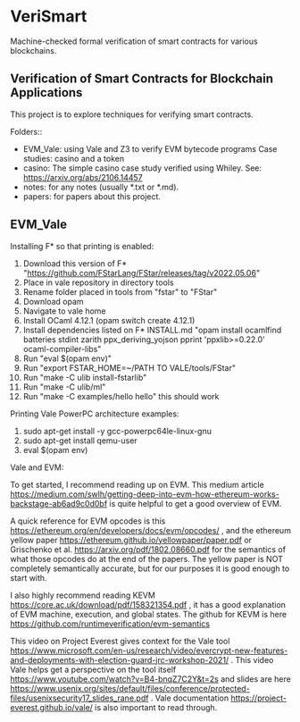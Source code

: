 # VeriSmart
Machine-checked formal verification of smart contracts for various blockchains.
## Verification of Smart Contracts for Blockchain Applications

This project is to explore techniques for verifying smart contracts.


Folders::
 * EVM_Vale: using Vale and Z3 to verify EVM bytecode programs
   Case studies: casino and a token
 * casino: The simple casino case study verified using Whiley.
   See: https://arxiv.org/abs/2106.14457
 * notes: for any notes (usually *.txt or *.md).
 * papers: for papers about this project.


## EVM_Vale

Installing F* so that printing is enabled:
1.  Download this version of F* "https://github.com/FStarLang/FStar/releases/tag/v2022.05.06"
2.  Place in vale repository in directory tools
3.  Rename folder placed in tools from "fstar" to "FStar"
4.  Download opam
5.  Navigate to vale home
6.  Install OCaml 4.12.1 (opam switch create 4.12.1) 
7.  Install dependencies listed on F* INSTALL.md "opam install ocamlfind batteries stdint zarith ppx_deriving_yojson pprint 'ppxlib>=0.22.0' ocaml-compiler-libs"
8.  Run "eval $(opam env)"
9.  Run "export FSTAR_HOME=~/PATH TO VALE/tools/FStar" 
10. Run "make -C ulib install-fstarlib"
11. Run "make -C ulib/ml"	
12. Run "make -C examples/hello hello" this should work

Printing Vale PowerPC architecture examples:
1. sudo apt-get install -y gcc-powerpc64le-linux-gnu
2. sudo apt-get install qemu-user
3. eval $(opam env)

Vale and EVM:

To get started, I recommend reading up on EVM. This medium article https://medium.com/swlh/getting-deep-into-evm-how-ethereum-works-backstage-ab6ad9c0d0bf is quite helpful to get a good overview of EVM. 

A quick reference for EVM opcodes is this https://ethereum.org/en/developers/docs/evm/opcodes/ , and the ethereum yellow paper https://ethereum.github.io/yellowpaper/paper.pdf or Grischenko et al. https://arxiv.org/pdf/1802.08660.pdf for the semantics of what those opcodes do at the end of the papers. The yellow paper is NOT completely semantically accurate, but for our purposes it is good enough to start with.

I also highly recommend reading KEVM https://core.ac.uk/download/pdf/158321354.pdf , it has a good explanation of EVM machine, execution, and global states. The github for KEVM is here https://github.com/runtimeverification/evm-semantics 

This video on Project Everest gives context for the Vale tool https://www.microsoft.com/en-us/research/video/evercrypt-new-features-and-deployments-with-election-guard-jrc-workshop-2021/ . This video Vale helps get a perspective on the tool itself https://www.youtube.com/watch?v=B4-bnqZ7C2Y&t=2s and slides are here https://www.usenix.org/sites/default/files/conference/protected-files/usenixsecurity17_slides_rane.pdf . Vale documentation https://project-everest.github.io/vale/ is also important to read through.
